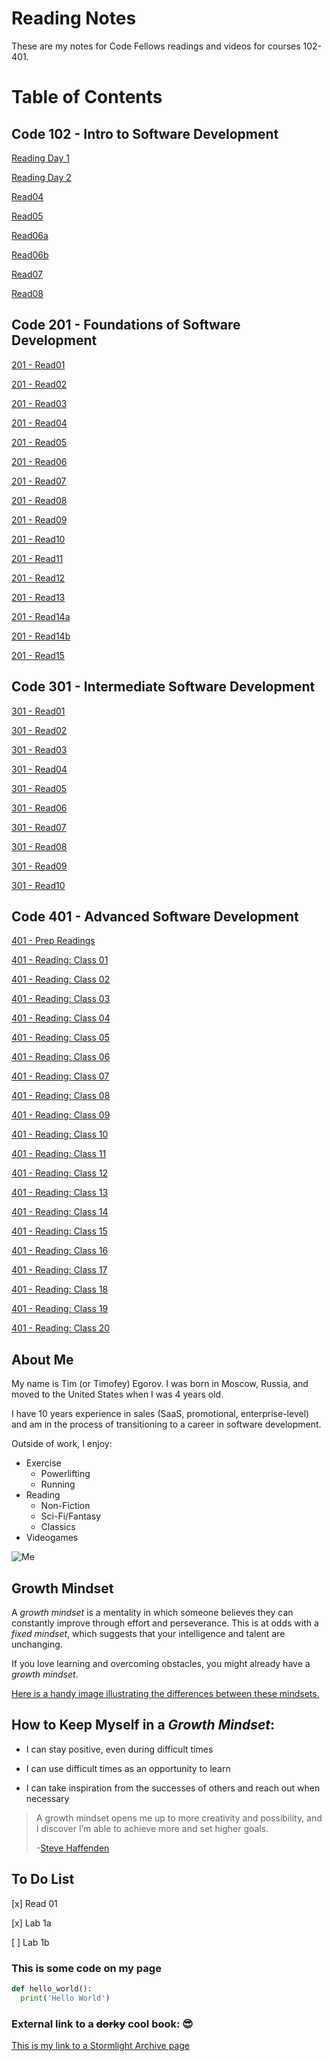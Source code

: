 # Reading Notes

These are my  notes for Code Fellows readings and videos for courses 102-401.

# Table of Contents

## Code 102 - Intro to Software Development

[Reading Day 1](read02.md)

[Reading Day 2](day2.md)

[Read04](read04.md)

[Read05](read05.md)

[Read06a](read06a.md)

[Read06b](read06b.md)

[Read07](read07.md)

[Read08](read08.md)

## Code 201 - Foundations of Software Development

[201 - Read01](class-01.md)

[201 - Read02](class-02.md)

[201 - Read03](class-03.md)

[201 - Read04](class-04.md)

[201 - Read05](class-05.md)

[201 - Read06](class-06.md)

[201 - Read07](class-07.md)

[201 - Read08](class-08.md)

[201 - Read09](class-09.md)

[201 - Read10](class-10.md)

[201 - Read11](class-11.md)

[201 - Read12](class-12.md)

[201 - Read13](class-13.md)

[201 - Read14a](class-14a.md)

[201 - Read14b](class-14b.md)

[201 - Read15](class-15.md)

## Code 301 - Intermediate Software Development

[301 - Read01](301-01.md)

[301 - Read02](301-02.md)

[301 - Read03](301-03.md)

[301 - Read04](301-04.md)

[301 - Read05](301-05.md)

[301 - Read06](301-06.md)

[301 - Read07](301-07.md)

[301 - Read08](301-08.md)

[301 - Read09](301-09.md)

[301 - Read10](301-10.md)

## Code 401 - Advanced Software Development

[401 - Prep Readings](401-prep.md)

[401 - Reading: Class 01](401-01.md)

[401 - Reading: Class 02](401-02.md)

[401 - Reading: Class 03](401-03.md)

[401 - Reading: Class 04](401-04.md)

[401 - Reading: Class 05](401-05.md)

[401 - Reading: Class 06](401-06.md)

[401 - Reading: Class 07](401-07.md)

[401 - Reading: Class 08](401-08.md)

[401 - Reading: Class 09](401-09.md)

[401 - Reading: Class 10](401-10.md)

[401 - Reading: Class 11](401-11.md)

[401 - Reading: Class 12](401-12.md)

[401 - Reading: Class 13](401-13.md)

[401 - Reading: Class 14](401-14.md)

[401 - Reading: Class 15](401-15.md)

[401 - Reading: Class 16](401-16.md)

[401 - Reading: Class 17](401-17.md)

[401 - Reading: Class 18](401-18.md)

[401 - Reading: Class 19](401-19.md)

[401 - Reading: Class 20](401-20.md)

## About Me

My name is Tim (or Timofey) Egorov. I was born in Moscow, Russia, and moved to the United States when I was 4 years old. 

I have 10 years experience in sales (SaaS, promotional, enterprise-level) and am in the process of transitioning to a career in software development. 

Outside of work, I enjoy:
* Exercise
  *  Powerlifting
  *  Running
* Reading
  *  Non-Fiction
  *  Sci-Fi/Fantasy
  *  Classics
* Videogames

![Me](https://media-exp1.licdn.com/dms/image/C5603AQGWKEaq5kDPjw/profile-displayphoto-shrink_200_200/0/1551816150405?e=1619654400&v=beta&t=jlqEaijePiX9dD_07vujLPj7PDkAzCdvIsxn1rppSAk)


## Growth Mindset

A *growth mindset* is a mentality in which someone believes they can constantly improve through effort and perseverance. This is at odds with a *fixed mindset*, which suggests that your intelligence and talent are unchanging. 

If you love learning and overcoming obstacles, you might already have a *growth mindset*. 

[Here is a handy image illustrating the differences between these mindsets.](https://3kllhk1ibq34qk6sp3bhtox1-wpengine.netdna-ssl.com/wp-content/uploads/NewGrowthMindset2.png)


## How to Keep Myself in a *Growth Mindset*:
- I can stay positive, even during difficult times

- I can use difficult times as an opportunity to learn

- I can take inspiration from the successes of others and reach out when necessary

>A growth mindset opens me up to more creativity and possibility, and I discover I’m able to achieve more and set higher goals.
>
>-[Steve Haffenden](https://www.atlassian.com/blog/author/shaffenden)


## To Do List
[x] Read 01

[x] Lab 1a

[ ] Lab 1b

### This is some code on my page
```python
def hello_world():
  print('Hello World')
 ```
### External link to a ~~dorky~~ cool book:  	😎
[This is my link to a Stormlight Archive page](https://www.brandonsanderson.com/the-stormlight-archive-series/) 